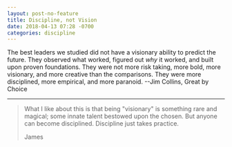 ```yaml
---
layout: post-no-feature
title: Discipline, not Vision
date: 2018-04-13 07:28 -0700
categories: discipline
---
```

The best leaders we studied did not have a visionary ability to predict the future. They observed what worked, figured out _why_ it worked, and built upon proven foundations. They were not more risk taking, more bold, more visionary, and more creative than the comparisons. They were more disciplined, more empirical, and more paranoid.
--Jim Collins, Great by Choice

***

>What I like about this is that being "visionary" is something rare and magical; some innate talent bestowed upon the chosen. But anyone can become disciplined. Discipline just takes practice.
>
>James